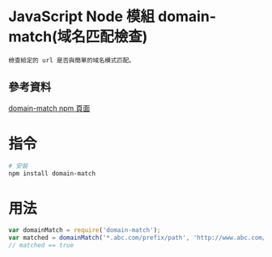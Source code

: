 # JavaScript Node 模組 domain-match(域名匹配檢查)

```
檢查給定的 url 是否與簡單的域名模式匹配。
```

## 參考資料

[domain-match npm 頁面](https://www.npmjs.com/package/domain-match/v/1.0.0)

# 指令

```bash
# 安裝
npm install domain-match
```

# 用法

```JavaScript
var domainMatch = require('domain-match');
var matched = domainMatch('*.abc.com/prefix/path', 'http://www.abc.com/prefix/path/filename.ext');
// matched == true
```